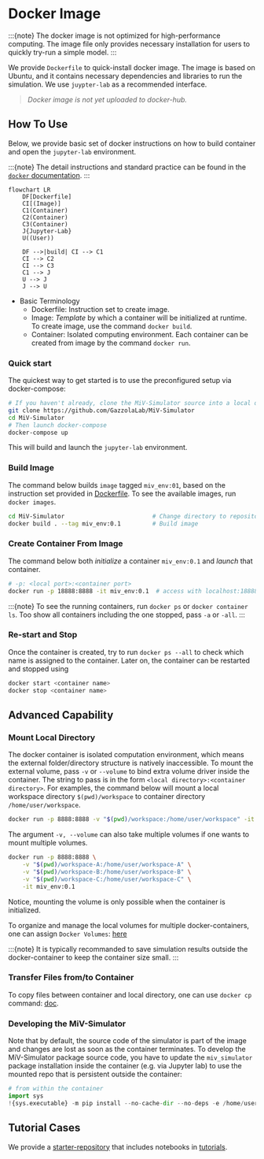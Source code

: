 # Docker Image

:::{note}
The docker image is not optimized for high-performance computing. The image file only provides necessary installation for users to quickly try-run a simple model.
:::

We provide `Dockerfile` to quick-install docker image. The image is based on Ubuntu, and it contains necessary dependencies and libraries to run the simulation. We use `juypter-lab` as a recommended interface.

> _Docker image is not yet uploaded to docker-hub._

## How To Use

Below, we provide basic set of docker instructions on how to build container and open the `jupyter-lab` environment.

:::{note}
The detail instructions and standard practice can be found in the [`docker` documentation][url-docker-docs].
:::

```{mermaid}
flowchart LR
    DF[Dockerfile]
    CI[(Image)]
    C1(Container)
    C2(Container)
    C3(Container)
    J{Jupyter-Lab}
    U((User))

    DF -->|build| CI --> C1
    CI --> C2
    CI --> C3
    C1 --> J
    U --> J
    J --> U
```
- Basic Terminology
  - Dockerfile: Instruction set to create image.
  - Image: _Template_ by which a container will be initialized at runtime.  To create image, use the command `docker build`.
  - Container: Isolated computing environment. Each container can be created from image by the command `docker run`.


### Quick start

The quickest way to get started is to use the preconfigured setup via docker-compose:

```bash
# If you haven't already, clone the MiV-Simulator source into a local directory
git clone https://github.com/GazzolaLab/MiV-Simulator
cd MiV-Simulator
# Then launch docker-compose
docker-compose up
```

This will build and launch the `jupyter-lab` environment.

### Build Image

The command below builds `image` tagged `miv_env:01`, based on the instruction set provided in [Dockerfile][url-mivsim-dockerfile]. To see the available images, run `docker images`.

```bash
cd MiV-Simulator                         # Change directory to repository
docker build . --tag miv_env:0.1         # Build image
```

### Create Container From Image

The command below both _initialize_ a container `miv_env:0.1` and _launch_ that container.

```bash
# -p: <local port>:<container port>
docker run -p 18888:8888 -it miv_env:0.1  # access with localhost:18888
```

:::{note}
To see the running containers, run `docker ps` or `docker container ls`. Too show all containers including the one stopped, pass `-a` or `-all`.
:::

### Re-start and Stop

Once the container is created, try to run `docker ps --all` to check which name is assigned to the container.
Later on, the container can be restarted and stopped using

```bash
docker start <container name>
docker stop <container name>
```

## Advanced Capability

### Mount Local Directory

The docker container is isolated computation environment, which means the external folder/directory structure is natively inaccessible.
To mount the external volume, pass `-v` or `--volume` to bind extra volume driver inside the container.
The string to pass is in the form `<local directory>:<container directory>`.
For examples, the command below will mount a local workspace directory `$(pwd)/workspace` to container directory `/home/user/workspace`.

```bash
docker run -p 8888:8888 -v "$(pwd)/workspace:/home/user/workspace" -it miv_env:0.1
```

The argument `-v, --volume` can also take multiple volumes if one wants to mount multiple volumes.

```bash
docker run -p 8888:8888 \
    -v "$(pwd)/workspace-A:/home/user/workspace-A" \
    -v "$(pwd)/workspace-B:/home/user/workspace-B" \
    -v "$(pwd)/workspace-C:/home/user/workspace-C" \
    -it miv_env:0.1
```

Notice, mounting the volume is only possible when the container is initialized.

To organize and manage the local volumes for multiple docker-containers, one can assign `Docker Volumes`: [here][url-docker-docs-volume]

:::{note}
It is typically recommanded to save simulation results outside the docker-container to keep the container size small.
:::

### Transfer Files from/to Container

To copy files between container and local directory, one can use `docker cp` command: [doc][url-docker-docs-copy].

### Developing the MiV-Simulator

Note that by default, the source code of the simulator is part of the image and changes are lost as soon as the container terminates. To develop the MiV-Simulator package source code, you have to update the `miv_simulator` package installation inside the container (e.g. via Jupyter lab) to use the mounted repo that is persistent outside the container:

```python
# from within the container
import sys
!{sys.executable} -m pip install --no-cache-dir --no-deps -e /home/user/MiV-Simulator  # location of repo mount point
```

## Tutorial Cases

We provide a [starter-repository][url-repo-cases] that includes notebooks in [tutorials][url-tutorial].


<!-- Links -->

[url-tutorial]: https://miv-simulator.readthedocs.io/en/latest/tutorial/index.html
[url-docker-docs]: https://docs.docker.com/get-started://docs.docker.com/get-started/
[url-docker-docs-volume]: https://docs.docker.com/storage/volumes/#create-and-manage-volumes
[url-docker-docs-copy]: https://docs.docker.com/engine/reference/commandline/cp/

[url-repo-cases]: https://github.com/GazzolaLab/MiV-Simulator-Cases
[url-mivsim-dockerfile]: https://github.com/GazzolaLab/MiV-Simulator/blob/main/Dockerfile
